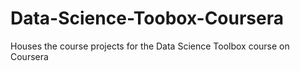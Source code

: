# Data-Science-Toobox-Coursera
Houses the course projects for the Data Science Toolbox course on Coursera
